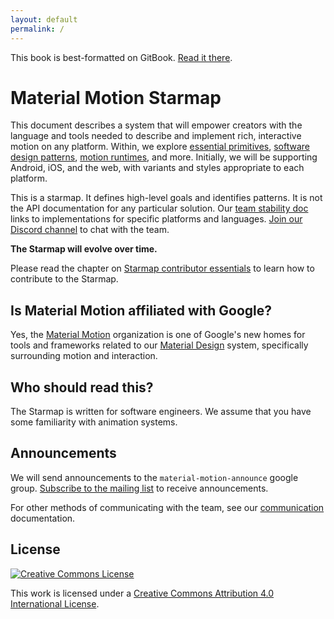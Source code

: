 ```yaml
---
layout: default
permalink: /
---
```


<p class="github-only">This book is best-formatted on GitBook. <a href="https://material-motion.gitbooks.io/material-motion-starmap/content/">Read it there</a>.</p>

# Material Motion Starmap

This document describes a system that will empower creators with the language and tools needed to describe and implement rich, interactive motion on any platform. Within, we explore [essential primitives](specifications/primitives.md), [software design patterns](specifications/pattern.md), [motion runtimes](specifications/runtime/), and more. Initially, we will be supporting Android, iOS, and the web, with variants and styles appropriate to each platform.

This is a starmap. It defines high-level goals and identifies patterns. It is not the API documentation for any particular solution. Our [team stability doc](https://material-motion.gitbooks.io/material-motion-team/content/weekly_updates/stability.html) links to implementations for specific platforms and languages. [Join our Discord channel](https://discord.gg/ZJyGXza) to chat with the team.

**The Starmap will evolve over time.**

Please read the chapter on [Starmap contributor essentials](https://material-motion.gitbooks.io/material-motion-team/content/starmap_essentials/) to learn how to contribute to the Starmap.

## Is Material Motion affiliated with Google?

Yes, the [Material Motion](https://github.com/material-motion) organization is one of Google's new homes for tools and frameworks related to our [Material Design](https://material.io) system, specifically surrounding motion and interaction.

## Who should read this?

The Starmap is written for software engineers. We assume that you have some familiarity with animation systems.

## Announcements

We will send announcements to the `material-motion-announce` google group. [Subscribe to the mailing list](https://groups.google.com/forum/#!forum/material-motion-announce) to receive announcements.

For other methods of communicating with the team, see our [communication](https://material-motion.gitbooks.io/material-motion-team/content/community/communication.html) documentation.

## License

[![Creative Commons License](https://i.creativecommons.org/l/by/4.0/88x31.png)](http://creativecommons.org/licenses/by/4.0/)

This work is licensed under a [Creative Commons Attribution 4.0 International License](http://creativecommons.org/licenses/by/4.0/).
